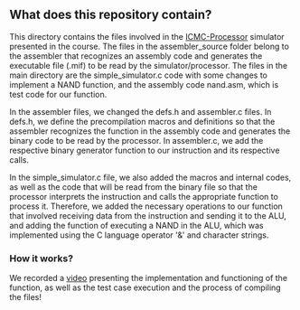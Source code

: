 ## What does this repository contain?

This directory contains the files involved in the [ICMC-Processor][ICMC-Processor] simulator presented in the course. The files in the assembler_source folder belong to the assembler that recognizes an assembly code and generates the executable file (.mif) to be read by the simulator/processor. The files in the main directory are the simple_simulator.c code with some changes to implement a NAND function, and the assembly code nand.asm, which is test code for our function.

In the assembler files, we changed the defs.h and assembler.c files. In defs.h, we define the precompilation macros and definitions so that the assembler recognizes the function in the assembly code and generates the binary code to be read by the processor. In assembler.c, we add the respective binary generator function to our instruction and its respective calls.

In the simple_simulator.c file, we also added the macros and internal codes, as well as the code that will be read from the binary file so that the processor interprets the instruction and calls the appropriate function to process it. Therefore, we added the necessary operations to our function that involved receiving data from the instruction and sending it to the ALU, and adding the function of executing a NAND in the ALU, which was implemented using the C language operator '&' and character strings.


### How it works?
We recorded a [video][video] presenting the implementation and functioning of the function, as well as the test case execution and the process of compiling the files!

[https://github.com/simoesusp/Processor-ICMC/tree/master/Install_Packages]: https://github.com/simoesusp/Processor-ICMC/tree/master/Install_Packages "simulator"

[ICMC-Processor]: https://github.com/simoesusp/Processor-ICMC "ICMC-Processor"
[video]: https://drive.google.com/file/d/1ORQKMYAB4Q88BPHukgZQn1Gf38nmtbKs/view?usp=sharing "video"
